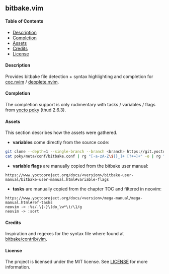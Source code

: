## bitbake.vim

#### Table of Contents

- [Description](#description)
- [Completion](#completion)
- [Assets](#assets)
- [Credits](#credits)
- [License](#license)

#### Description

Provides bitbake file detection + syntax highlighting and completion for
[coc.nvim][] / [deoplete.nvim][].

#### Completion

The completion support is only rudimentary with tasks / variables / flags from
[yocto poky][] (thud 2.6.3).

#### Assets

This section describes how the assets were gathered.

- **variables** come directly from the source code:

```sh
git clone --depth=1 --single-branch --branch <branch> https://git.yoctoproject.org/git/poky
cat poky/meta/conf/bitbake.conf | rg "[-a-zA-Z\${}_]+ [?+=]+" -o | rg "[-a-zA-Z\${}_]+" -o > variable_bitbake
```

- **variable flags** are manually copied from the bitbake user manual:

```
https://www.yoctoproject.org/docs/<version>/bitbake-user-manual/bitbake-user-manual.html#variable-flags
```

- **tasks** are manually copied from the chapter TOC and filtered in neovim:

```
https://www.yoctoproject.org/docs/<version>/mega-manual/mega-manual.html#ref-tasks
neovim -> :%s/.\{-}\(do_\w*\)/\1/g
neovim -> :sort
```

#### Credits

Inspiration and regexes for the syntax file where found at [bitbake/contrib/vim][].

#### License

The project is licensed under the MIT license. See [LICENSE](LICENSE) for more information.

[coc.nvim]: https://github.com/neoclide/coc.nvim
[deoplete.nvim]: https://github.com/Shougo/deoplete.nvim
[yocto poky]: https://git.yoctoproject.org/cgit.cgi/poky/
[bitbake/contrib/vim]: https://github.com/openembedded/bitbake/tree/master/contrib/vim
